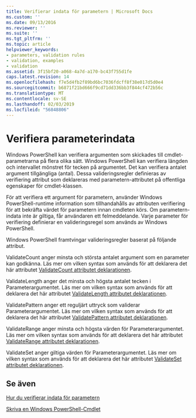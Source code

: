 ```yaml
---
title: Verifierar indata för parametern | Microsoft Docs
ms.custom: ''
ms.date: 09/13/2016
ms.reviewer: ''
ms.suite: ''
ms.tgt_pltfrm: ''
ms.topic: article
helpviewer_keywords:
- parameters, validation rules
- validation, examples
- validation
ms.assetid: 3f15bf20-a068-4a7d-a170-bc43f755d1fe
caps.latest.revision: 14
ms.openlocfilehash: f7e5d4fb2f89bd6bc7036fdcff8f38e017d5d0e4
ms.sourcegitcommit: b6871f21bd666f9cd71dd336bb3f844cf472b56c
ms.translationtype: MT
ms.contentlocale: sv-SE
ms.lasthandoff: 02/03/2019
ms.locfileid: "56848806"
---
```

# <a name="validating-parameter-input"></a>Verifiera parameterindata

Windows PowerShell kan verifiera argumenten som skickades till cmdlet-parametrarna på flera olika sätt. Windows PowerShell kan verifiera längden och intervallet mönstret för tecken på argumentet. Det kan verifiera antalet argument tillgängliga (antal). Dessa valideringsregler definieras av verifiering attribut som deklareras med parametern-attributet på offentliga egenskaper för cmdlet-klassen.

För att verifiera ett argument för parametern, använder Windows PowerShell-runtime information som tillhandahålls av attributen verifiering för att bekräfta värdet för parametern innan cmdleten körs. Om parametern-indata inte är giltiga, får användaren ett felmeddelande. Varje parameter för verifiering definierar en valideringsregel som används av Windows PowerShell.

Windows PowerShell framtvingar valideringsregler baserat på följande attribut.

ValidateCount anger minsta och största antalet argument som en parameter kan godkänna. Läs mer om vilken syntax som används för att deklarera det här attributet [ValidateCount attributet deklarationen](./validatecount-attribute-declaration.md).

ValidateLength anger det minsta och högsta antalet tecken i Parameterargumentet. Läs mer om vilken syntax som används för att deklarera det här attributet [ValidateLength attributet deklarationen](./validatelength-attribute-declaration.md).

ValidatePattern anger ett reguljärt uttryck som validerar Parameterargumentet. Läs mer om vilken syntax som används för att deklarera det här attributet [ValidatePattern attributet deklarationen](./validatepattern-attribute-declaration.md).

ValidateRange anger minsta och högsta värden för Parameterargumentet. Läs mer om vilken syntax som används för att deklarera det här attributet [ValidateRange attributet deklarationen](./validaterange-attribute-declaration.md).

ValidateSet anger giltiga värden för Parameterargumentet. Läs mer om vilken syntax som används för att deklarera det här attributet [ValidateSet attributet deklarationen](./validateset-attribute-declaration.md).

## <a name="see-also"></a>Se även

[Hur du verifierar indata för parametern](./how-to-validate-parameter-input.md)

[Skriva en Windows PowerShell-Cmdlet](./writing-a-windows-powershell-cmdlet.md)

